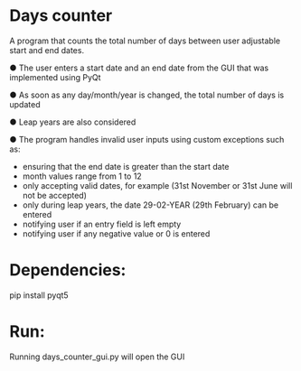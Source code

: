 # Days counter
A program that counts the total number of days between user adjustable start and end dates.

● The user enters a start date and an end date from the GUI that was implemented using PyQt

● As soon as any day/month/year is changed, the total number of days is updated

● Leap years are also considered

● The program handles invalid user inputs using custom exceptions such as:
<ul>
  <li>ensuring that the end date is greater than the start date</li>
  <li>month values range from 1 to 12</li>
  <li>only accepting valid dates, for example (31st November or 31st June will not be accepted)</li>
  <li>only during leap years, the date 29-02-YEAR (29th February) can be entered</li>
  <li>notifying user if an entry field is left empty</li>
  <li>notifying user if any negative value or 0 is entered</li>
</ul>

# Dependencies:
pip install pyqt5

# Run:
Running days_counter_gui.py will open the GUI